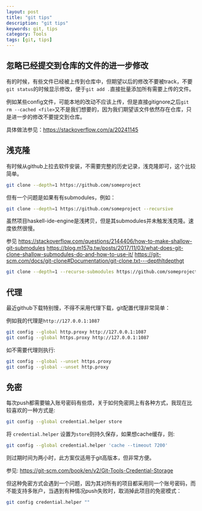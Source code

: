 ```yaml
---
layout: post
title: "git tips"
description: "git tips"
keywords: git, tips
category: Tools
tags: [git, tips]
---
```


## 忽略已经提交到仓库的文件的进一步修改

有的时候，有些文件已经被上传到仓库中，但期望以后的修改不要被track，不要`git status`的时候显示修改，便于`git add .`直接批量添加所有需要上传的文件。

例如某些config文件，可能本地的改动不应该上传，但是直接gitignore之后`git rm --cached <file>`又不是我们想要的，因为我们期望该文件依然存在仓库，只是进一步的修改不要提交到仓库。

具体做法参见：<https://stackoverflow.com/a/20241145>

## 浅克隆

有时候从github上拉去软件安装，不需要完整的历史记录，浅克隆即可，这个比较简单。

```sh
git clone --depth=1 https://github.com/someproject
```

但有一个问题是如果有有submodules，例如：

```sh
git clone --depth=1 https://github.com/someproject --recursive
```

虽然项目haskell-ide-engine是浅拷贝，但是其submodules并未触发浅克隆。速度依然很慢。

参见 <https://stackoverflow.com/questions/2144406/how-to-make-shallow-git-submodules>
<https://blog.m157q.tw/posts/2017/11/03/what-does-git-clone-shallow-submodules-do-and-how-to-use-it/>
<https://git-scm.com/docs/git-clone#Documentation/git-clone.txt---depthltdepthgt>

```sh
git clone --depth=1 --recurse-submodules https://github.com/someproject
```

## 代理
最近github下载特别慢，不得不采用代理下载，git配置代理非常简单：

例如我的代理是`http://127.0.0.1:1087`

```sh
git config --global http.proxy http://127.0.0.1:1087
git config --global https.proxy http://127.0.0.1:1087
```

如不需要代理则执行:

```sh
git config --global --unset https.proxy
git config --global --unset http.proxy
```

## 免密

每次push都需要输入账号密码有些烦，关于如何免密网上有各种方式，我现在比较喜欢的一种方式是:

```sh
git config --global credential.helper store
```

将 `credential.helper` 设置为`store`则持久保存，如果想cache缓存，则:

```sh
git config --global credential.helper 'cache --timeout 7200'
```

则过期时间为两小时，此方案仅适用于git高版本，但非常方便。

参见: <https://git-scm.com/book/en/v2/Git-Tools-Credential-Storage>

但这种免密方式会遇到一个问题，因为其对所有的项目都采用同一个账号密码，而不能支持多账户，当遇到有种情况push失败时，取消掉此项目的免密模式：

```sh
git config credential.helper ""
```
